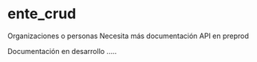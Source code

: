 # ente_crud
Organizaciones o personas
Necesita más documentación
API en preprod

Documentación en desarrollo .....
